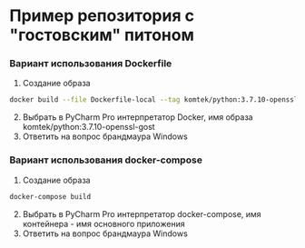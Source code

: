 # Пример репозитория с "гостовским" питоном

### Вариант использования Dockerfile
1. Создание образа
```bash
docker build --file Dockerfile-local --tag komtek/python:3.7.10-openssl-gost .
```
2. Выбрать в PyCharm Pro интерпретатор Docker, имя образа komtek/python:3.7.10-openssl-gost
3. Ответить на вопрос брандмаура Windows

### Вариант использования docker-compose
1. Создание образа
```bash
docker-compose build
```
2. Выбрать в PyCharm Pro интерпретатор docker-compose, имя контейнера - имя основного приложения
3. Ответить на вопрос брандмаура Windows
